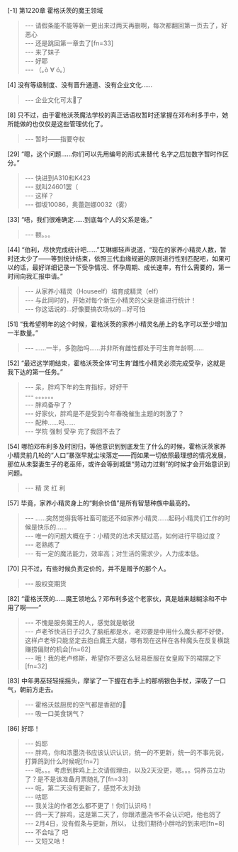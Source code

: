 
[-1] 第1220章 霍格沃茨的魔王领域
>--- 请假条能不能等新一更出来过两天再删啊，每次都翻回第一页去了，好恶心<br>
>--- 还是跳回第一章去了[fn=33]<br>
>--- 来了妹子<br>
>--- 好耶<br>
>--- （｡ò ∀ ó｡）<br>

[4] 没有等级制度、没有晋升通道、没有企业文化……
>--- 企业文化可太🌿了<br>

[8] 只不过，由于霍格沃茨魔法学校的真正话语权暂时还掌握在邓布利多手中，她所能做的也仅仅是这些管理优化了。
>--- 暂时——指要夺权<br>

[29] “嗯，这个问题……你们可以先用编号的形式来替代 名字之后加数字暂时作区分。”
>--- 快进到A310和K423<br>
>--- 就叫24601罢（<br>
>--- 这样？<br>
>--- 御坂10086，奥蕾迦娜0032（雾）<br>

[33] “唔，我们很难确定……到底每个人的父系是谁。”
>--- 额。。。<br>

[44] “伯利，尽快完成统计吧……”艾琳娜轻声说道，“现在的家养小精灵人数，暂时还太少了——等到统计结束，依照三代血缘规避的原则进行性别匹配吧，如果可以的话，最好详细记录一下受孕情况、怀孕周期、成长速率，有什么需要的，第一时间向我汇报申请。”
>--- 从家养小精灵（Houseelf）培育成精灵（elf）<br>
>--- 与此同时的，开始对每个新生小精灵的父亲是谁进行统计！<br>
>--- 你这话说的…好像要搞农场似的…好可怕<br>

[51] “我希望明年的这个时候，霍格沃茨的家养小精灵名册上的名字可以至少增加一半数量。”
>--- ……一半，多胞胎吗……并非所有雌性都处于可生育年龄啊……<br>

[52] “最迟这学期结束，霍格沃茨全体‘可生育’雌性小精灵必须完成受孕，这就是我下达的第一任务。”
>--- 呆，胖鸡下年的生育指标，好好干<br>
>--- 。。。。。。<br>
>--- 胖鸡备孕了？<br>
>--- 好家伙，胖鸡是不是受到今年春晚催生主题的刺激了？<br>
>--- 配种……吗……<br>
>--- 学院 强制 受孕  完了我回不去了<br>

[54] 哪怕邓布利多及时回归，等他意识到到底发生了什么的时候，霍格沃茨家养小精灵前几轮的“人口”暴涨早就尘埃落定——而如果一切依照最理想的情况发展，那位从未娶妻生子的老巫师，或许会等到城堡“劳动力过剩”的时候才会开始意识到问题。
>--- 精 灵 红 利<br>

[57] 毕竟，家养小精灵身上的“剩余价值”是所有智慧种族中最高的。
>--- ……突然觉得我等社畜可能还不如家养小精灵……起码小精灵们工作的时候是快乐的……<br>
>--- 唯一的问题大概在于：小精灵的法术天赋过高，如何进行平稳过度？<br>
>--- 老熟练了<br>
>--- 有一定的魔法能力，效率高；对生活的需求少，人力成本低。<br>

[70] 只不过，有些时候负责定价的，并不是赠予的那个人。
>--- 股权变期货<br>

[82] “霍格沃茨的……魔王领地么？邓布利多这个老家伙，真是越来越糊涂和不中用了啊——”
>--- 不愧是服务魔王的人，感觉就是敏锐<br>
>--- 卢老爷快活日子过久了脑纸都是水，老邓要是中用什么魔头都不好使，这样卢老爷只能坚定去抱白魔王大腿，哪有现在这样在各种魔头在反复横跳赚捞偏财的机会[fn=62]<br>
>--- 哦！我的老卢修斯，希望你不要这么轻易臣服在女皇殿下的裙摆之下[fn=32]<br>

[83] 中年男巫轻轻摇摇头，摩挲了一下握在右手上的那柄银色手杖，深吸了一口气，朝前方走去。
>--- 霍格沃兹厨房的空气都是香甜的🐶<br>
>--- 吸一口美食锅气？<br>

[86] 好耶！
>--- 妈耶<br>
>--- 胖鸡，你和浓墨浇书应该认识认识，统一的不更新，统一的不事先说，打算鸽到什么时候呢[fn=7]<br>
>--- 呃。。。考虑到胖鸡上上次请假理由，以及2天没更，嗯。。。饲养员立功了？是不是该准备月票随礼了[fn=33]<br>
>--- 呃，第二天没有更新了，感觉不太对劲<br>
>--- 咕耶<br>
>--- 我关注的作者怎么都不更了！你们认识吗！<br>
>--- 鸽一天了胖鸡，这是第二天了，你跟浓墨浇书不会认识吧，他也鸽了<br>
>--- 2月4日，没有假条与更新，所以，
让我们期待小胖咕的到来吧[fn=8]<br>
>--- 不会咕了 吧<br>
>--- 又短又咕！<br>
